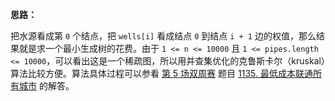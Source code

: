 **思路：**

把水源看成第 `0` 个结点，把 `wells[i]` 看成结点 `0` 到结点 `i + 1` 边的权值，那么结果就是求一个最小生成树的花费。由于 `1 <= n <= 10000` 且 `1 <= pipes.length <= 10000`，可以看出这是一个稀疏图，所以用并查集优化的克鲁斯卡尔（kruskal）算法比较方便。算法具体过程可以参看 [第 5 场双周赛](https://leetcode-cn.com/contest/biweekly-contest-5) 题目 [1135. 最低成本联通所有城市](https://leetcode-cn.com/problems/connecting-cities-with-minimum-cost) 的解答。

